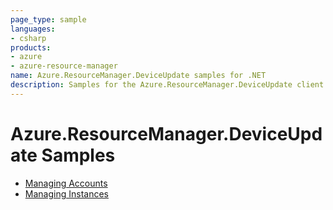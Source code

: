 ```yaml
---
page_type: sample
languages:
- csharp
products:
- azure
- azure-resource-manager
name: Azure.ResourceManager.DeviceUpdate samples for .NET
description: Samples for the Azure.ResourceManager.DeviceUpdate client library
---
```


# Azure.ResourceManager.DeviceUpdate Samples

- [Managing Accounts](https://github.com/Yao725/azure-sdk-for-net/tree/feature/mgmt-track2-deviceupdate/sdk/deviceupdate/Azure.ResourceManager.DeviceUpdate/samples/Sample1_ManagingAccounts.md)
- [Managing Instances](https://github.com/Yao725/azure-sdk-for-net/tree/feature/mgmt-track2-deviceupdate/sdk/deviceupdate/Azure.ResourceManager.DeviceUpdate/samples/Sample2_ManagingInstances.md)
